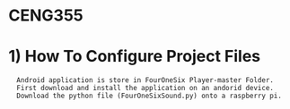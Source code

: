 # CENG355
#
# 1) How To Configure Project Files
      
      Android application is store in FourOneSix Player-master Folder.
      First download and install the application on an andorid device.
      Download the python file (FourOneSixSound.py) onto a raspberry pi.
      
      
      
#
